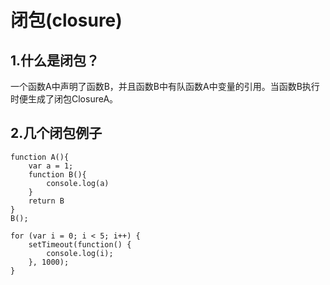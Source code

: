 # 闭包(closure)

##  1.什么是闭包？

一个函数A中声明了函数B，并且函数B中有队函数A中变量的引用。当函数B执行时便生成了闭包ClosureA。

## 2.几个闭包例子
```
function A(){
    var a = 1;
    function B(){
        console.log(a)
    }
    return B
}
B();
```
 
```
for (var i = 0; i < 5; i++) {
    setTimeout(function() {
        console.log(i);
    }, 1000);
}

```

